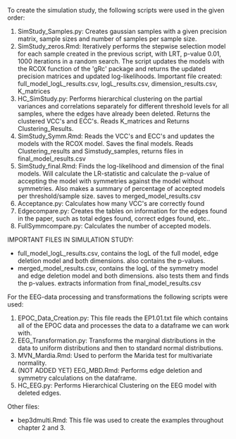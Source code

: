 To create the simulation study, the following scripts were used in the given order:
1. SimStudy_Samples.py: Creates gaussian samples with a given precision matrix, sample sizes and number of samples per sample size.
2. SimStudy_zeros.Rmd: Iteratively performs the stepwise selection model for each sample created in the previous script, with LRT, p-value 0.01, 1000 iterations in a random search. The script updates the models with the RCOX function of the 'gRc' package and returns the updated precision matrices and updated log-likelihoods. Important file created: full_model_logL_results.csv, logL_results.csv, dimension_results.csv, K_matrices
3. HC_SimStudy.py: Performs hierarchical clustering on the partial variances and correlations separately for different threshold levels for all samples, where the edges have already been deleted. Returns the clustered VCC's and ECC's. Reads K_matrices and Returns Clustering_Results.
4. SimStudy_Symm.Rmd: Reads the VCC's and ECC's and updates the models with the RCOX model. Saves the final models. Reads Clustering_results and Simstudy_samples, returns files in final_model_results.csv
5. SimStudy_final.Rmd: Finds the log-likelihood and dimension of the final models. Will calculate the LR-statistic and calculate the p-value of accepting the model with symmetries against the model without symmetries. Also makes a summary of percentage of accepted models per threshold/sample size. saves to merged_model_results.csv
6. Acceptance.py: Calculates how many VCC's are correctly found
7. Edgecompare.py: Creates the tables on information for the edges found in the paper, such as total edges found, correct edges found, etc..
8. FullSymmcompare.py: Calculates the number of accepted models.

IMPORTANT FILES IN SIMULATION STUDY:
- full_model_logL_results.csv, contains the logL of the full model, edge deletion model and both dimensions. also contains the p-values.
- merged_model_results.csv, contains the logL of the symmetry model and edge deletion model and both dimensions. also tests them and finds the p-values. extracts information from final_model_results.csv

For the EEG-data processing and transformations the following scripts were used:
1. EPOC_Data_Creation.py: This file reads the EP1.01.txt file which contains all of the EPOC data and processes the data to a dataframe we can work with.
2. EEG_Transformation.py: Transforms the marginal distributions in the data to uniform distributions and then to  standard normal distributions.
5. MVN_Mardia.Rmd: Used to perform the Marida test for multivariate normality.
3. (NOT ADDED YET) EEG_MBD.Rmd: Performs edge deletion and symmetry calculations on the dataframe.
4. HC_EEG.py: Performs Hierarchical Clustering on the EEG model with deleted edges.

Other files:
- bep3dmulti.Rmd: This file was used to create the examples throughout chapter 2 and 3.

